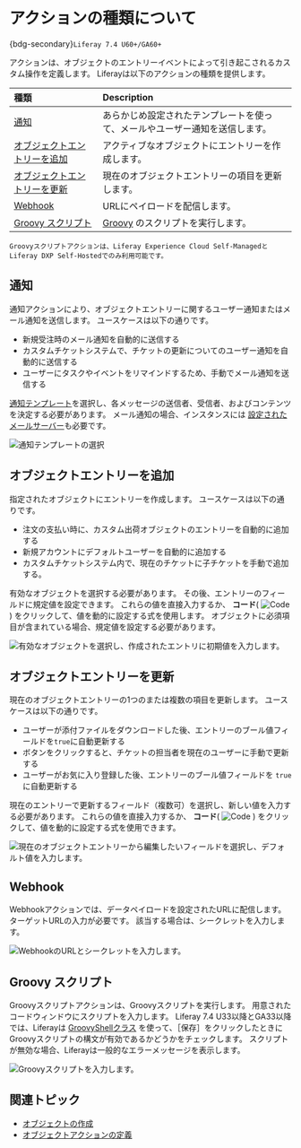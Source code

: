 # アクションの種類について

{bdg-secondary}`Liferay 7.4 U60+/GA60+`

アクションは、オブジェクトのエントリーイベントによって引き起こされるカスタム操作を定義します。 Liferayは以下のアクションの種類を提供します。

| 種類                                        | Description                                     |
|:----------------------------------------- |:----------------------------------------------- |
| [通知](#notification)                       | あらかじめ設定されたテンプレートを使って、メールやユーザー通知を送信します。          |
| [オブジェクトエントリーを追加](#add-an-object-entry)    | アクティブなオブジェクトにエントリーを作成します。                       |
| [オブジェクトエントリーを更新](#update-an-object-entry) | 現在のオブジェクトエントリーの項目を更新します。                        |
| [Webhook](#webhook)                       | URLにペイロードを配信します。                                |
| [Groovy スクリプト](#groovy-script)            | [Groovy](https://groovy-lang.org/) のスクリプトを実行します。 |

```{important}
Groovyスクリプトアクションは、Liferay Experience Cloud Self-ManagedとLiferay DXP Self-Hostedでのみ利用可能です。
```

<!--TASK: When Client Extensions documentation is ready, note that you can create custom object actions. -->

## 通知

通知アクションにより、オブジェクトエントリーに関するユーザー通知またはメール通知を送信します。 ユースケースは以下の通りです。

* 新規受注時のメール通知を自動的に送信する
* カスタムチケットシステムで、チケットの更新についてのユーザー通知を自動的に送信する
* ユーザーにタスクやイベントをリマインドするため、手動でメール通知を送信する

[通知テンプレート](../../../../process-automation/notifications/creating-notification-templates.md)を選択し、各メッセージの送信者、受信者、およびコンテンツを決定する必要があります。 メール通知の場合、インスタンスには [設定されたメールサーバー](../../../../installation-and-upgrades/setting-up-liferay/configuring-mail.md)も必要です。

![通知テンプレートの選択](./understanding-action-types/images/01.png)

<!--TASK: include this content when client extensions documentation is updated, "If the out-of-the-box notification types don't meet your needs, you can use client extensions to create your own. See \[]() for more information or [\]() for a tutorial.." -->

## オブジェクトエントリーを追加

指定されたオブジェクトにエントリーを作成します。 ユースケースは以下の通りです。

* 注文の支払い時に、カスタム出荷オブジェクトのエントリーを自動的に追加する
* 新規アカウントにデフォルトユーザーを自動的に追加する
* カスタムチケットシステム内で、現在のチケットに子チケットを手動で追加する。

有効なオブジェクトを選択する必要があります。 その後、エントリーのフィールドに規定値を設定できます。 これらの値を直接入力するか、 **コード**( ![Code](../../../../images/icon-code.png) ) をクリックして、値を動的に設定する式を使用します。 オブジェクトに必須項目が含まれている場合、規定値を設定する必要があります。

![有効なオブジェクトを選択し、作成されたエントリに初期値を入力します。](./understanding-action-types/images/02.png)

## オブジェクトエントリーを更新

現在のオブジェクトエントリーの1つのまたは複数の項目を更新します。 ユースケースは以下の通りです。

* ユーザーが添付ファイルをダウンロードした後、エントリーのブール値フィールドを`true`に自動更新する
* ボタンをクリックすると、チケットの担当者を現在のユーザーに手動で更新する
* ユーザーがお気に入り登録した後、エントリーのブール値フィールドを `true` に自動更新する

現在のエントリーで更新するフィールド（複数可）を選択し、新しい値を入力する必要があります。 これらの値を直接入力するか、 **コード**( ![Code](../../../../images/icon-code.png) ) をクリックして、値を動的に設定する式を使用できます。

![現在のオブジェクトエントリーから編集したいフィールドを選択し、デフォルト値を入力します。](./understanding-action-types/images/03.png)

## Webhook

Webhookアクションでは、データペイロードを設定されたURLに配信します。 ターゲットURLの入力が必要です。 該当する場合は、シークレットを入力します。

![WebhookのURLとシークレットを入力します。](./understanding-action-types/images/04.png)

<!--TASK: When Client Extensions documentation is ready, recommend using client extensions instead, since it can include OAuth. -->

## Groovy スクリプト

Groovyスクリプトアクションは、Groovyスクリプトを実行します。 用意されたコードウィンドウにスクリプトを入力します。 Liferay 7.4 U33以降とGA33以降では、Liferayは [GroovyShellクラス](https://docs.groovy-lang.org/latest/html/api/groovy/lang/GroovyShell.html) を使って、［保存］をクリックしたときにGroovyスクリプトの構文が有効であるかどうかをチェックします。 スクリプトが無効な場合、Liferayは一般的なエラーメッセージを表示します。

![Groovyスクリプトを入力します。](./understanding-action-types/images/05.png)

<!--TASK: When Client Extensions documentation is ready, recommend custom object actions instead of groovy scripts due to limitations. -->

## 関連トピック

* [オブジェクトの作成](../creating-objects.md)
* [オブジェクトアクションの定義](./defining-object-actions.md)
